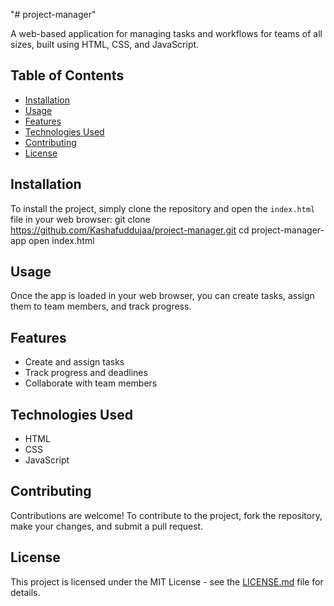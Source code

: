 "# project-manager" 

A web-based application for managing tasks and workflows for teams of all sizes, built using HTML, CSS, and JavaScript.

## Table of Contents

- [Installation](#installation)
- [Usage](#usage)
- [Features](#features)
- [Technologies Used](#technologies-used)
- [Contributing](#contributing)
- [License](#license)

## Installation

To install the project, simply clone the repository and open the `index.html` file in your web browser:
git clone https://github.com/Kashafuddujaa/project-manager.git
cd project-manager-app
open index.html


## Usage

Once the app is loaded in your web browser, you can create tasks, assign them to team members, and track progress.

## Features

- Create and assign tasks
- Track progress and deadlines
- Collaborate with team members

## Technologies Used

- HTML
- CSS
- JavaScript

## Contributing

Contributions are welcome! To contribute to the project, fork the repository, make your changes, and submit a pull request.

## License

This project is licensed under the MIT License - see the [LICENSE.md](LICENSE.md) file for details.


